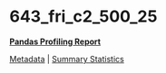 # 643_fri_c2_500_25

[**Pandas Profiling Report**](https://epistasislab.github.io/penn-ml-benchmarks/profile/643_fri_c2_500_25.html)

[Metadata](metadata.yaml) | [Summary Statistics](summary_stats.tsv)

